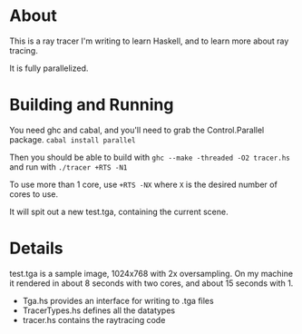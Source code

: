 # About

This is a ray tracer I'm writing to learn Haskell, and to learn more about ray tracing.

It is fully parallelized.

# Building and Running

You need ghc and cabal, and you'll need to grab the Control.Parallel package.
`cabal install parallel`

Then you should be able to build with 
`ghc --make -threaded -O2 tracer.hs`
and run with
`./tracer +RTS -N1`

To use more than 1 core, use `+RTS -NX` where `X` is the desired number of cores to use.

It will spit out a new test.tga, containing the current scene.

# Details

test.tga is a sample image, 1024x768 with 2x oversampling.
On my machine it rendered in about 8 seconds with two cores, and about 15 seconds with 1.

* Tga.hs provides an interface for writing to .tga files
* TracerTypes.hs defines all the datatypes
* tracer.hs contains the raytracing code
